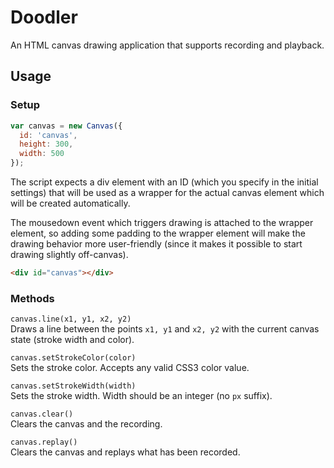 # Doodler

An HTML canvas drawing application that supports recording and playback.

## Usage

### Setup

```js
var canvas = new Canvas({
  id: 'canvas',
  height: 300,
  width: 500
});
```

The script expects a div element with an ID (which you specify in the initial settings) that will be used as a wrapper for the actual canvas element which will be created automatically.

The mousedown event which triggers drawing is attached to the wrapper element, so adding some padding to the wrapper element will make the drawing behavior more user-friendly (since it makes it possible to start drawing slightly off-canvas).

```html
<div id="canvas"></div>
```

### Methods

`canvas.line(x1, y1, x2, y2)`  
Draws a line between the points `x1, y1` and `x2, y2` with the current canvas state (stroke width and color).

`canvas.setStrokeColor(color)`  
Sets the stroke color. Accepts any valid CSS3 color value.

`canvas.setStrokeWidth(width)`  
Sets the stroke width. Width should be an integer (no `px` suffix).

`canvas.clear()`  
Clears the canvas and the recording.

`canvas.replay()`  
Clears the canvas and replays what has been recorded.
